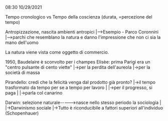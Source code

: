 08:30 10/29/2021

Tempo cronologico vs Tempo della coscienza (durata, =percezione del tempo)

Antropizzazione, nascita ambienti antropici
				     |-->Esempio - Parco Coronnini	
				     |-->parchi che resemblano la natura e danno l'impressione che non ci sia la mano dell'uomo

La natura viene vista come oggetto di commercio.

1950, Baudelaire è sconvolto per i champes Elisèe: prima Parigi era un "centro pulsante di cento viette"
			|->per la perdita dell'aureola
			|->per la società di massa
			
Pirandello: credi che la felicità venga dal prodotto già pronto?
	|->il tempo trasformato da tempo per se a tempo per lavoro
	|		|->per il progresso, si paga
	|
	|->parla col canarino

Darwin: selezione naturale----->nasce nello stesso periodo la sociologia
			    |
			    |->Darwinismo sociale
			    |->Tutto è riconducibile a fattori superiori all'individuo (Schopenhauer)
